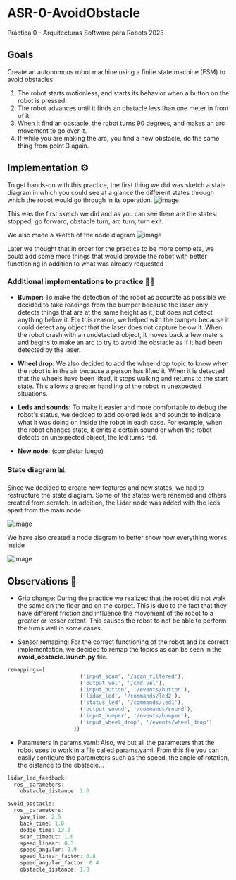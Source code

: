 # ASR-0-AvoidObstacle
Práctica 0 - Arquitecturas Software para Robots 2023

## Goals
Create an autonomous robot machine using a finite state machine (FSM) to avoid obstacles:
1. The robot starts motionless, and starts its behavior when a button on the robot is pressed.
2. The robot advances until it finds an obstacle less than one meter in front of it.
3. When it find an obstacle, the robot turns 90 degrees, and makes an arc movement to go over it.
4. If while you are making the arc, you find a new obstacle, do the same thing from point 3 again.

## Implementation ⚙️ 
To get hands-on with this practice, the first thing we did was sketch a state diagram in which you could see at a glance the different states through which the robot would go through in its operation.
![image](https://user-images.githubusercontent.com/102520602/220710032-3e1737e7-7e79-4a19-873f-d2f558d0b4ee.png)

This was the first sketch we did and as you can see there are the states: stopped, go forward, obstacle turn, arc turn, turn exit.

We also made a sketch of the node diagram
![image](https://user-images.githubusercontent.com/102520602/220708277-a76c78c3-ae46-4199-93d8-09a805fcfab1.png)

Later we thought that in order for the practice to be more complete, we could add some more things that would provide the robot with better functioning in addition to what was already requested
.
### Additional implementations to practice 👨‍🔧 
  - **Bumper:** To make the detection of the robot as accurate as possible we decided to take readings from the bumper because the laser only detects things that are at the same height as it, but does not detect anything below it. For this reason, we helped with the bumper because it could detect any object that the laser does not capture below it. When the robot crash with an undetected object, it moves back a few meters and begins to make an arc to try to avoid the obstacle as if it had been detected by the laser.
  
  - **Wheel drop:** We also decided to add the wheel drop topic to know when the robot is in the air because a person has lifted it. When it is detected that the wheels have been lifted, it stops walking and returns to the start state. This allows a greater handling of the robot in unexpected situations.
 
  - **Leds and sounds:** To make it easier and more comfortable to debug the robot's status, we decided to add colored leds and sounds to indicate what it was doing on inside the robot in each case. For example, when the robot changes state, it emits a certain sound or when the robot detects an unexpected object, the led turns red.


  - **New node:** (completar luego)


### State diagram 📊 
Since we decided to create new features and new states, we had to restructure the state diagram. Some of the states were renamed and others created from scratch. In addition, the Lidar node was added with the leds apart from the main node.

![image](https://user-images.githubusercontent.com/102520602/220708440-e7275a4a-ae5e-452b-82c2-cbe4f51f5af9.png)

We have also created a node diagram to better show how everything works inside

![image](https://user-images.githubusercontent.com/102520602/220709216-bfa4a8a9-f4bf-4d44-aa6e-132700800bf3.png)

## Observations 🔎 
  - Grip change: During the practice we realized that the robot did not walk the same on the floor and on the carpet. This is due to the fact that they have different friction and influence the movement of the robot to a greater or lesser extent. This causes the robot to not be able to perform the turns well in some cases.
  
  - Sensor remaping: For the correct functioning of the robot and its correct implementation, we decided to remap the topics as can be seen in the **avoid_obstacle.launch.py** file.
 ```python
 remappings=[
                        ('input_scan', '/scan_filtered'),
                        ('output_vel', '/cmd_vel'),
                        ('input_button', '/events/button'),
                        ('lidar_led', '/commands/led2'),
                        ('status_led', '/commands/led1'),
                        ('output_sound', '/commands/sound'),
                        ('input_bumper', '/events/bumper'),
                        ('input_wheel_drop', '/events/wheel_drop')
                      ])
```

  - Parameters in params.yaml: Also, we put all the parameters that the robot uses to work in a file called params.yaml. From this file you can easily configure the parameters such as the speed, the angle of rotation, the distance to the obstacle... 

```c++
lidar_led_feedback:
  ros__parameters:
    obstacle_distance: 1.0

avoid_obstacle:
  ros__parameters:
    yaw_time: 2.5
    back_time: 1.0
    dodge_time: 13.0
    scan_timeout: 1.0
    speed_linear: 0.3
    speed_angular: 0.9
    speed_linear_factor: 0.8
    speed_angular_factor: 0.4
    obstacle_distance: 1.0
```
